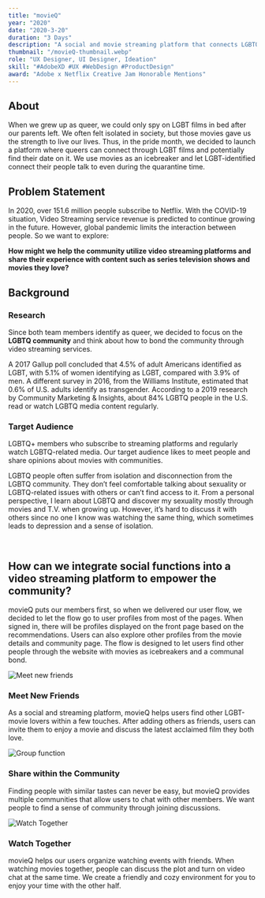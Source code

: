 ```yaml
---
title: "movieQ"
year: "2020"
date: "2020-3-20"
duration: "3 Days"
description: "A social and movie streaming platform that connects LGBTQ+ community members through movies. "
thumbnail: "/movieQ-thumbnail.webp"
role: "UX Designer, UI Designer, Ideation"
skill: "#AdobeXD #UX #WebDesign #ProductDesign"
award: "Adobe x Netflix Creative Jam Honorable Mentions"
---
```


## About

When we grew up as queer, we could only spy on LGBT films in bed after our parents left. We often felt isolated in society, but those movies gave us the strength to live our lives. Thus, in the pride month, we decided to launch a platform where queers can connect through LGBT films and potentially find their date on it. We use movies as an icebreaker and let LGBT-identified connect their people talk to even during the quarantine time.

## Problem Statement

In 2020, over 151.6 million people subscribe to Netflix. With the COVID-19 situation, Video Streaming service revenue is predicted to continue growing in the future. However, global pandemic limits the interaction between people. So we want to explore:

**How might we help the community utilize video streaming platforms and share their experience with content such as series television shows and movies they love?**

## Background

### Research

Since both team members identify as queer, we decided to focus on the **LGBTQ community** and think about how to bond the community through video streaming services.

A 2017 Gallup poll concluded that 4.5% of adult Americans identified as LGBT, with 5.1% of women identifying as LGBT, compared with 3.9% of men. A different survey in 2016, from the Williams Institute, estimated that 0.6% of U.S. adults identify as transgender. According to a 2019 research by Community Marketing & Insights, about 84% LGBTQ people in the U.S. read or watch LGBTQ media content regularly.

### Target Audience

LGBTQ+ members who subscribe to streaming platforms and regularly watch LGBTQ-related media. Our target audience likes to meet people and share opinions about movies with communities.

LGBTQ people often suffer from isolation and disconnection from the LGBTQ community. They don’t feel comfortable talking about sexuality or LGBTQ-related issues with others or can’t find access to it. From a personal perspective, I learn about LGBTQ and discover my sexuality mostly through movies and T.V. when growing up. However, it’s hard to discuss it with others since no one I know was watching the same thing, which sometimes leads to depression and a sense of isolation.

<br />

## How can we integrate social functions into a video streaming platform to empower the community?

movieQ puts our members first, so when we delivered our user flow, we decided to let the flow go to user profiles from most of the pages. When signed in, there will be profiles displayed on the front page based on the recommendations. Users can also explore other profiles from the movie details and community page. The flow is designed to let users find other people through the website with movies as icebreakers and a communal bond.

![Meet new friends](/movieQ/movieQ1.gif)

### Meet New Friends

As a social and streaming platform, movieQ helps users find other LGBT-movie lovers within a few touches. After adding others as friends, users can invite them to enjoy a movie and discuss the latest acclaimed film they both love.

![Group function](/movieQ/movieQ2.gif)

### Share within the Community

Finding people with similar tastes can never be easy, but movieQ provides multiple communities that allow users to chat with other members. We want people to find a sense of community through joining discussions.

![Watch Together](/movieQ/movieQ3.gif)

### Watch Together

movieQ helps our users organize watching events with friends. When watching movies together, people can discuss the plot and turn on video chat at the same time. We create a friendly and cozy environment for you to enjoy your time with the other half.
